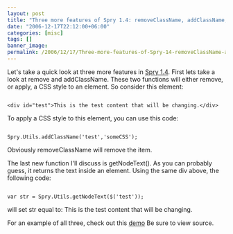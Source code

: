 ```yaml
---
layout: post
title: "Three more features of Spry 1.4: removeClassName, addClassName, getNodeText"
date: "2006-12-17T22:12:00+06:00"
categories: [misc]
tags: []
banner_image: 
permalink: /2006/12/17/Three-more-features-of-Spry-14-removeClassName-addClassName-getNodeText
---
```


Let's take a quick look at three more features in <a href="http://labs.adobe.com/technologies/spry/">Spry 1.4</a>. First lets take a look at remove and addClassName. These two functions will either remove, or apply, a CSS style to an element. So consider this element:

<code>
&lt;div id="test"&gt;This is the test content that will be changing.&lt;/div&gt;
</code>

To apply a CSS style to this element, you can use this code:

<code>
Spry.Utils.addClassName('test','someCSS');
</code>

Obviously removeClassName will remove the item. 

The last new function I'll discuss is getNodeText(). As you can probably guess, it returns the text inside an element. Using the same div above, the following code:

<code>
var str = Spry.Utils.getNodeText($('test'));
</code>

will set str equal to: This is the test content that will be changing.

For an example of all three, check out this <a href="http://ray.camdenfamily.com/demos/spry/spry14demo1.html">demo</a> Be sure to view source.
